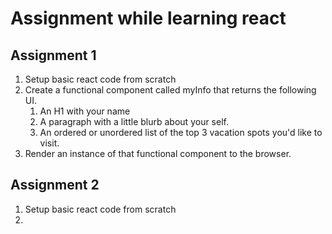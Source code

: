 # Assignment while learning react

## Assignment 1
1. Setup basic react code from scratch
2. Create a functional component called myInfo that returns the following UI.
    1. An H1 with your name
    2. A paragraph with a little blurb about your self.
    3. An ordered or unordered list of the top 3 vacation spots you'd like to visit.
3. Render an instance of that functional component to the browser.

## Assignment 2
1. Setup basic react code from scratch
2. 